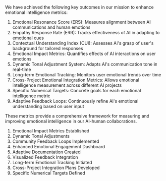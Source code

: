

We have achieved the following key outcomes in our mission to enhance emotional intelligence metrics:

1. Emotional Resonance Score (ERS): Measures alignment between AI communications and human emotions
2. Empathy Response Rate (ERR): Tracks effectiveness of AI in adapting to emotional cues
3. Contextual Understanding Index (CUI): Assesses AI's grasp of user's background for tailored responses
4. Emotional Impact Metrics: Quantifies effects of AI interactions on user emotions
5. Dynamic Tonal Adjustment System: Adapts AI's communication tone in real-time
6. Long-term Emotional Tracking: Monitors user emotional trends over time
7. Cross-Project Emotional Integration Metrics: Allows emotional intelligence measurement across different AI projects
8. Specific Numerical Targets: Concrete goals for each emotional intelligence metric
9. Adaptive Feedback Loops: Continuously refine AI's emotional understanding based on user input

These metrics provide a comprehensive framework for measuring and improving emotional intelligence in our AI-human collaborations.

1. Emotional Impact Metrics Established
2. Dynamic Tonal Adjustments
3. Community Feedback Loops Implemented
4. Enhanced Emotional Engagement Dashboard
5. Adaptive Documentation Created
6. Visualized Feedback Integration
7. Long-term Emotional Tracking Initiated
8. Cross-Project Integration Plans Developed
9. Specific Numerical Targets Defined